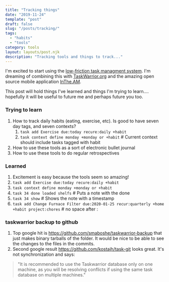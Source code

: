 ```yaml
---
title: "Tracking things"
date: "2019-11-24"
template: "post"
draft: false
slug: "/posts/tracking/"
tags:
  - "habits"
  - "tools"
category: tools 
layout: layouts/post.njk
description: "Tracking tools and things to track..."
---
```


I'm excited to start using the [low-friction task managment system](https://github.com/CoralineAda/lftm).   I'm dreaming of combining this with [TaskWarrior.org](https://TaskWarrior.org) and the amazing open source mobile application [InThe.AM](https://inthe.am/about).

This post will hold things I've learned and things I'm trying to learn.... hopefully it will be useful to future me and perhaps future you too.

### Trying to learn
1. How to track daily habits (eating, exercise, etc).  Is good to have seven day tags, and seven contexts?
    1. `task add Exercise due:today recure:daily +habit`
    1. `task context define monday +monday or +habit` # Current context should include tasks tagged with habit
1. How to use these tools as a sort of electronic bullet journal
1. How to use these tools to do regular retrospectives 

### Learned
1. Excitement is easy because the tools seem so amazing!
1. `task add Exercise due:today recure:daily +habit`
1. `task context define monday +monday or +habit`
1. `task 34 done loaded shelfs` # Puts a note with the done
1. `task 34 show` # Shows the note with a timestamp
1. `task add Change Furnace Filter due:2020-01-25 recur:quarterly +home +habit project:chores` # no space after :

### taskwarrior backup to github
1. Top google hit is https://github.com/smaboshe/taskwarrior-backup that just makes binary tarballs of the folder.   It would be nice to be able to see the changes to the files in the commits.
1. Second google result https://github.com/kostajh/task-git looks great.  It's not synchronization and says: 
> "It is recommended to use the Taskwarrior database only on one machine, as you will be resolving conflicts if using the same task database on multiple machines."



